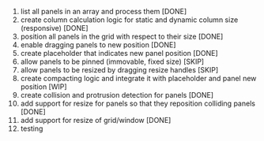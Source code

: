 1. list all panels in an array and process them [DONE]
2. create column calculation logic for static and dynamic column size (responsive) [DONE]
3. position all panels in the grid with respect to their size [DONE]
4. enable dragging panels to new position [DONE]
5. create placeholder that indicates new panel position [DONE]
6. allow panels to be pinned (immovable, fixed size) [SKIP]
7. allow panels to be resized by dragging resize handles [SKIP]
8. create compacting logic and integrate it with placeholder and panel new position [WIP]
9. create collision and protrusion detection for panels [DONE]
10. add support for resize for panels so that they reposition colliding panels [DONE]
11. add support for resize of grid/window [DONE]
12. testing

